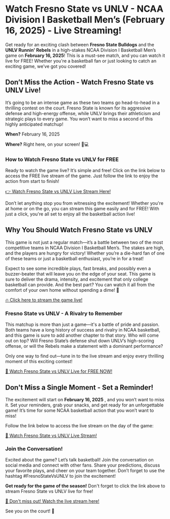 # Watch Fresno State vs UNLV - NCAA Division I Basketball Men’s (February 16, 2025) - Live Streaming!

Get ready for an exciting clash between **Fresno State Bulldogs** and the **UNLV Runnin' Rebels** in a high-stakes NCAA Division I Basketball Men’s game on **February 16, 2025**! This is a must-see match, and you can watch it live for FREE! Whether you're a basketball fan or just looking to catch an exciting game, we’ve got you covered!

## Don’t Miss the Action - Watch Fresno State vs UNLV Live!

It’s going to be an intense game as these two teams go head-to-head in a thrilling contest on the court. Fresno State is known for its aggressive defense and high-energy offense, while UNLV brings their athleticism and strategic plays to every game. You won’t want to miss a second of this highly anticipated matchup!

**When?** February 16, 2025

**Where?** Right here, on your screen! 🎥💻

### How to Watch Fresno State vs UNLV for FREE

Ready to watch the game live? It’s simple and free! Click on the link below to access the FREE live stream of the game. Just follow the link to enjoy the action from start to finish!

[👉 Watch Fresno State vs UNLV Live Stream Here!](https://tinyurl.com/livestreamfreeo?st=Fresno+State+vs+UNLV&si=ghc)

Don’t let anything stop you from witnessing the excitement! Whether you're at home or on the go, you can stream this game easily and for FREE! With just a click, you're all set to enjoy all the basketball action live!

## Why You Should Watch Fresno State vs UNLV

This game is not just a regular match—it’s a battle between two of the most competitive teams in NCAA Division I Basketball Men’s. The stakes are high, and the players are hungry for victory! Whether you’re a die-hard fan of one of these teams or just a basketball enthusiast, you’re in for a treat!

Expect to see some incredible plays, fast breaks, and possibly even a buzzer-beater that will leave you on the edge of your seat. This game is sure to deliver the drama, intensity, and excitement that only college basketball can provide. And the best part? You can watch it all from the comfort of your own home without spending a dime! 🙌

[🔥 Click here to stream the game live!](https://tinyurl.com/livestreamfreeo?st=Fresno+State+vs+UNLV&si=ghc)

### Fresno State vs UNLV - A Rivalry to Remember

This matchup is more than just a game—it's a battle of pride and passion. Both teams have a long history of success and rivalry in NCAA basketball, and this game is sure to add another chapter to that story. Who will come out on top? Will Fresno State’s defense shut down UNLV’s high-scoring offense, or will the Rebels make a statement with a dominant performance?

Only one way to find out—tune in to the live stream and enjoy every thrilling moment of this exciting contest!

[🎉 Watch Fresno State vs UNLV Live for FREE NOW!](https://tinyurl.com/livestreamfreeo?st=Fresno+State+vs+UNLV&si=ghc)

## Don't Miss a Single Moment - Set a Reminder!

The excitement will start on **February 16, 2025** , and you won’t want to miss it. Set your reminders, grab your snacks, and get ready for an unforgettable game! It’s time for some NCAA basketball action that you won’t want to miss!

Follow the link below to access the live stream on the day of the game:

[🏀 Watch Fresno State vs UNLV Live Stream!](https://tinyurl.com/livestreamfreeo?st=Fresno+State+vs+UNLV&si=ghc)

### Join the Conversation!

Excited about the game? Let’s talk basketball! Join the conversation on social media and connect with other fans. Share your predictions, discuss your favorite plays, and cheer on your team together. Don’t forget to use the hashtag #FresnoStateVsUNLV to join the excitement!

**Get ready for the game of the season!** Don't forget to click the link above to stream Fresno State vs UNLV live for free!

[🚨 Don't miss out! Watch the live stream here!](https://tinyurl.com/livestreamfreeo?st=Fresno+State+vs+UNLV&si=ghc)

See you on the court! 🏀
